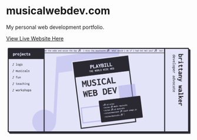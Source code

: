 # musicalwebdev.com

My personal web development portfolio.

[View Live Website Here](https://musicalwebdev.com)

![Portfolio Screenshots](imgs/homepage.gif?raw=true "Homepage header")

